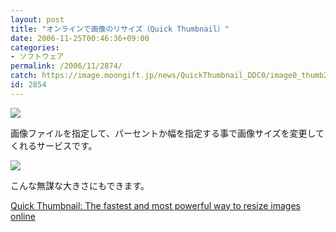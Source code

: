 ```yaml
---
layout: post
title: "オンラインで画像のリサイズ（Quick Thumbnail）"
date: 2006-11-25T00:46:36+09:00
categories:
- ソフトウェア
permalink: /2006/11/2874/
catch: https://image.moongift.jp/news/QuickThumbnail_DDC0/image0_thumb2.png
id: 2854
---
```

[![](https://image.moongift.jp/news/QuickThumbnail_DDC0/image0_thumb.png)](https://image.moongift.jp/news/QuickThumbnail_DDC0/image02.png)

 

画像ファイルを指定して、パーセントか幅を指定する事で画像サイズを変更してくれるサービスです。

 

[![](https://image.moongift.jp/news/QuickThumbnail_DDC0/image0_thumb2.png)](https://image.moongift.jp/news/QuickThumbnail_DDC0/image06.png)

 

こんな無謀な大きさにもできます。

 

[Quick Thumbnail: The fastest and most powerful way to resize images online](http://quickthumbnail.com/)

